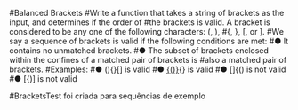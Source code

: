 #Balanced Brackets
#Write a function that takes a string of brackets as the input, and determines if the order of
#the brackets is valid. A bracket is considered to be any one of the following characters: (, ),
#{, }, [, or ].
#We say a sequence of brackets is valid if the following conditions are met:
#● It contains no unmatched brackets.
#● The subset of brackets enclosed within the confines of a matched pair of brackets is
#also a matched pair of brackets.
#Examples:
#● (){}[] is valid
#● [{()}](){} is valid
#● []{() is not valid
#● [{)] is not valid

#BracketsTest foi criada para sequências de exemplo